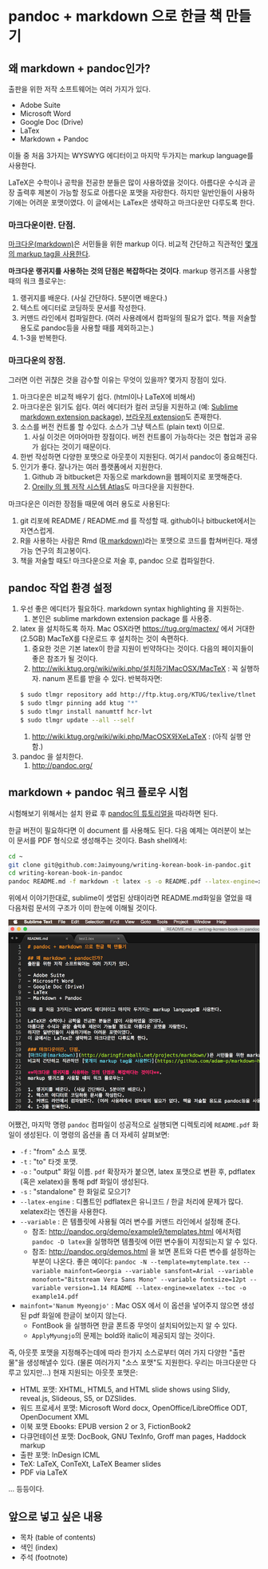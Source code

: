 # pandoc + markdown 으로 한글 책 만들기

## 왜 markdown + pandoc인가?
출판을 위한 저작 소프트웨어는 여러 가지가 있다.

- Adobe Suite
- Microsoft Word
- Google Doc (Drive)
- LaTex
- Markdown + Pandoc

이들 중 처음 3가지는 WYSWYG 에디터이고 마지막 두가지는 markup language를 사용한다.

LaTeX은 수학이나 공학을 전공한 분들은 많이 사용하였을 것이다. 
아름다운 수식과 곧장 출력후 제본이 가능할 정도로 아름다운 포맷을 자랑한다.
하지만 일반인들이 사용하기에는 어려운 포맷이였다. 
이 글에서는 LaTex은 생략하고 마크다운만 다루도록 한다.

### 마크다운이란. 단점.
[마크다운(markdown)](http://daringfireball.net/projects/markdown/)은 서민들을 위한 markup 이다.
비교적 간단하고 직관적인 [몇개의 markup tag을 사용한다](https://github.com/adam-p/markdown-here/wiki/Markdown-Cheatsheet).

**마크다운 랭귀지를 사용하는 것의 단점은 복잡하다는 것이다**. 
markup 랭귀즈를 사용할 때의 워크 플로우는:

1. 랭귀지를 배운다. (사실 간단하다. 5분이면 배운다.)
2. 텍스트 에디터로 코딩하듯 문서를 작성한다.
3. 커맨드 라인에서 컴파일한다. (여러 사용례에서 컴파일의 필요가 없다. 책을 저술할 용도로 pandoc등을 사용할 때를 제외하고는.)
4. 1-3을 반복한다.

### 마크다운의 장점.
그러면 이런 귀챦은 것을 감수할 이유는 무엇이 있을까?
몇가지 장점이 있다.

1. 마크다운은 비교적 배우기 쉽다. (html이나 LaTeX에 비해서)
1. 마크다운은 읽기도 쉽다. 여러 에디터가 컬러 코딩을 지원하고 (예: [Sublime](http://www.sublimetext.com/)
[markdown extension package](https://github.com/jonschlinkert/sublime-markdown-extended)), 
[브라우저 extension](https://github.com/volca/markdown-preview)도 존재한다.
1. 소스를 버전 컨트롤 할 수있다. 소스가 그냥 텍스트 (plain text) 이므로.
    1. 사실 이것은 어마어마한 장점이다. 버전 컨트롤이 가능하다는 것은 협업과 공유가 쉽다는 것이기 때문이다.
1. 한번 작성하면 다양한 포맷으로 아웃풋이 지원된다. 여기서 pandoc이 중요해진다.
1. 인기가 좋다. 잘나가는 여러 플랫폼에서 지원한다. 
    1. Github 과 bitbucket은 자동으로 markdown을 웹페이지로 포맷해준다.
    1. [Oreilly 의 웹 저작 시스템 Atlas](https://atlas.oreilly.com/)도 마크다운을 지원한다.

마크다운은 이러한 장점들 때문에 여러 용도로 사용된다:

1. git 리포에 README / README.md 를 작성할 때. github이나 bitbucket에서는 자연스럽게.
1. R을 사용하는 사람은 Rmd ([R markdown](http://rmarkdown.rstudio.com/))라는 포맷으로 코드를 합쳐버린다. 재생 가능 연구의 최고봉이다.
1. 책을 저술할 때도! 마크다운으로 저술 후, pandoc 으로 컴파일한다.


## pandoc 작업 환경 설정

1. 우선 좋은 에디터가 필요하다. markdown syntax highlighting 을 지원하는. 
    1. 본인은 sublime markdown extension package 를 사용중.
2. latex 을 설치하도록 하자. Mac OSX라면 https://tug.org/mactex/ 에서 거대한 (2.5GB) MacTeX를 다운로드 후 설치하는 것이 속편하다.
    1. 중요한 것은 기본 latex이 한글 지원이 빈약하다는 것이다. 다음의 페이지들이 좋은 참조가 될 것이다.
    1. http://wiki.ktug.org/wiki/wiki.php/설치하기MacOSX/MacTeX  : 꼭 실행하자. nanum 폰트를 받을 수 있다. 반복하자면:
    ```bash
    $ sudo tlmgr repository add http://ftp.ktug.org/KTUG/texlive/tlnet ktug
    $ sudo tlmgr pinning add ktug "*"
    $ sudo tlmgr install nanumttf hcr-lvt
    $ sudo tlmgr update --all --self
    ```
    1. http://wiki.ktug.org/wiki/wiki.php/MacOSX와XeLaTeX : (아직 실행 안함.)
3. pandoc 을 설치한다.
    1. http://pandoc.org/

## markdown + pandoc 워크 플로우 시험
시험해보기 위해서는 설치 완료 후 [pandoc의 튜토리얼을](http://pandoc.org/getting-started.html) 따라하면 된다. 

한글 버전이 필요하다면 이 document 를 사용해도 된다. 
다음 예제는 여러분이 보는 이 문서를 PDF 형식으로 생성해주는 것이다.
Bash shell에서:

```bash
cd ~
git clone git@github.com:Jaimyoung/writing-korean-book-in-pandoc.git 
cd writing-korean-book-in-pandoc
pandoc README.md -f markdown -t latex -s -o README.pdf --latex-engine=xelatex --variable mainfont='Nanum Myeongjo'
```

위에서 이야기한대로, sublime이 셋업된 상태이라면 README.md화일을 열었을 때 다음처럼 문서의 구조가
이미 한눈에 이해될 것이다.

![Sublime markdown screenshot](sublime-screenshot.png "Sublime markdown screenshot")


어쨌건, 마지막 명령 `pandoc` 컴파일이 성공적으로 실행되면 디렉토리에 `README.pdf` 화일이 생성된다.
이 명령의 옵션을 좀 더 자세히 살펴보면:

- `-f` : "from" 소스 포맷. 
- `-t` : "to" 타겟 포맷.
- `-o` : "output" 화일 이름. `pdf` 확장자가 붙으면, latex 포맷으로 변환 후, pdflatex (혹은 xelatex)을 통해 pdf 화일이 생성된다.
- `-s` : "standalone" 한 화일로 모으기?
- `--latex-engine` : 디폴트인 pdflatex은 유니코드 / 한글 처리에 문제가 많다. xelatex라는 엔진을 사용한다.
- `--variable` : 은 템플릿에 사용될 여러 변수를 커맨드 라인에서 설정해 준다.
    - 참조: http://pandoc.org/demo/example9/templates.html 에서처럼 `pandoc -D latex`을 실행하면 템플릿에 어떤 변수들이 지정되는지 알 수 있다.
    - 참조: http://pandoc.org/demos.html 을 보면 폰트와 다른 변수를 설정하는 부분이 나온다. 좋은 예이다:
    `pandoc -N --template=mytemplate.tex --variable mainfont=Georgia --variable sansfont=Arial --variable monofont="Bitstream Vera Sans Mono" --variable fontsize=12pt --variable version=1.14 README --latex-engine=xelatex --toc -o example14.pdf`
- `mainfont='Nanum Myeongjo'` : Mac OSX 에서 이 옵션을 넣어주지 않으면 생성된 pdf 화일에 한글이 보이지 않는다.
    - FontBook 을 실행하면 한글 폰트중 무엇이 설치되어있는지 알 수 있다.
    - `ApplyMyungjo`의 문제는 bold와 italic이 제공되지 않는 것이다.

즉, 아웃풋 포맷을 지정해주는데에 따라 한가지 소스로부터 여러 가지 다양한 "출판물"을 생성해낼수 있다.
(물론 여러가지 "소스 포맷"도 지원한다. 우리는 마크다운만 다루고 있지만...)
현재 지원되는 아웃풋 포맷은: 

- HTML 포맷: XHTML, HTML5, and HTML slide shows using Slidy, reveal.js, Slideous, S5, or DZSlides.
- 워드 프로세서 포맷: Microsoft Word docx, OpenOffice/LibreOffice ODT, OpenDocument XML
- 이북 포맷 Ebooks: EPUB version 2 or 3, FictionBook2
- 다큐먼테이션 포맷: DocBook, GNU TexInfo, Groff man pages, Haddock markup
- 출판 포맷: InDesign ICML
- TeX: LaTeX, ConTeXt, LaTeX Beamer slides
- PDF via LaTeX

... 등등이다. 

## 앞으로 넣고 싶은 내용
- 목차 (table of contents)
- 색인 (index)
- 주석 (footnote)


